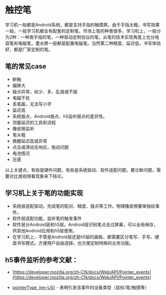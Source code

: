 

# 触控笔

学习机一般都是Android系统，都是支持手指的触摸屏。由于手指太粗，书写效果一般，一般学习机都会有配套的定制笔。市场上笔的种类很多，学习机上，一般分为2种：一种类手指的笔，一种驱动定制协议的笔。从笔的技术实现角度上也分电容笔和电磁笔，墨水屏一般都是配置电磁笔。当然第二种精度、延迟低，书写体验好，都是厂家定制的笔。


## 笔的常见case

- 断触
- 偏移大
- 报点异常，如少、多、乱报或不报
- 电磁干扰
- 丢笔画，无法写小字
- 延迟高
- 系统报点、Android报点、h5监听报点的差异性。
- 测量延迟的工具和流程
- 橡皮擦监听
- 笔头粗
- 换醒延迟高或异常
- 点击或滑动无响应，拖动问题
- 电池情况
- 压感

以上关键点，有些是硬件问题，有些是系统驱动、软件适配问题。要诊断问题，需要对比或视频看现象来下结论。

## 学习机上关于笔的功能实现

- 系统层适配驱动，完成笔的配对、精度、报点等工作。物理橡皮擦要单独给事件。
- 软件层适配功能，监听笔的触发事件
- 软件层分Android层和h5层。Android层识别笔点击过屏幕，可以全局保存，供其他Android应用和h5层使用。
- 在学习机上，不管是Android层还是h5层的画板，都需要区分笔写、手写、键盘书写模式。方便用户自由选择。也方便定制特殊的业务功能。


## h5事件监听的参考文献：

- [https://developer.mozilla.org/zh-CN/docs/Web/API/Pointer_events](https://developer.mozilla.org/zh-CN/docs/Web/API/Pointer_events)

- [pointerType (en-US)](https://developer.mozilla.org/en-US/docs/Web/API/PointerEvent/pointerType) - 表明引发该事件的设备类型（鼠标/笔/触摸等）

